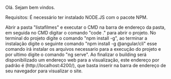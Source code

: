 Olá. Sejam bem vindos.

Requisitos: É necessário ter instalado NODE.JS com o pacote NPM. 

Abrir a pasta "listafilmes" e executar o CMD na barra de endereço da pasta, em seguida no CMD digitar o comando "code ." para abrir o projeto.
No terminal do projeto digite o comando "npm install -g", ao terminar a instalação digite o seguinte comando "npm install -g @angular/cli" esse comando irá instalar os arquivos necessario para a execução do projeto e 
por ultimo digite o comando "ng serve".
Ao finalizar o building será disponibilizado um endereço web para a visualização, este endereço por padrão é (http://localhost:4200/), que basta
inserir na barra de endereço de seu navegador para visualizar o site.
